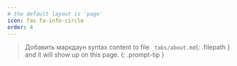 ```yaml
---
# the default layout is 'page'
icon: fas fa-info-circle
order: 4
---
```


> Добавить маркдаун syntax content to file `_tabs/about.md`{: .filepath } and it will show up on this page.
{: .prompt-tip }
